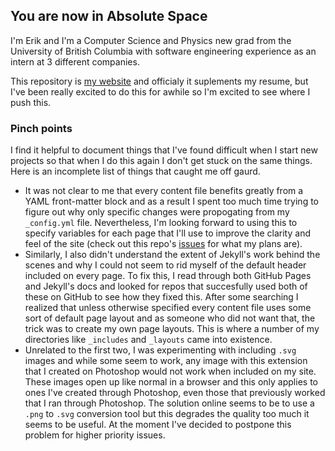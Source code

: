 ## You are now in Absolute Space

I'm Erik and I'm a Computer Science and Physics new grad from the University of British Columbia with software engineering experience as an intern at 3 different companies. 

This repository is [my website](https://inabsolutespace.com/) and officialy it suplements my resume, but I've been really excited to do this for awhile so I'm excited to see where I push this.

### Pinch points

I find it helpful to document things that I've found difficult when I start new projects so that when I do this again I don't get stuck on the same things. Here is an incomplete list of things that caught me off gaurd.

- It was not clear to me that every content file benefits greatly from a YAML front-matter block and as a result I spent too much time trying to figure out why only specific changes were propogating from my `_config.yml` file. Nevertheless, I'm looking forward to using this to specify variables for each page that I'll use to improve the clarity and feel of the site (check out this repo's [issues](https://github.com/AbsoluteSpace/in-absolute-space/issues) for what my plans are). 
- Similarly, I also didn't understand the extent of Jekyll's work behind the scenes and why I could not seem to rid myself of the default header included on every page. To fix this, I read through both GitHub Pages and Jekyll's docs and looked for repos that succesfully used both of these on GitHub to see how they fixed this. After some searching I realized that unless otherwise specified every content file uses some sort of default page layout and as someone who did not want that, the trick was to create my own page layouts. This is where a number of my directories like `_includes` and `_layouts` came into existence. 
- Unrelated to the first two, I was experimenting with including `.svg` images and while some seem to work, any image with this extension that I created on Photoshop would not work when included on my site. These images open up like normal in a browser and this only applies to ones I've created through Photoshop, even those that previously worked that I ran through Photoshop. The solution online seems to be to use a `.png` to `.svg` conversion tool but this degrades the quality too much it seems to be useful. At the moment I've decided to postpone this problem for higher priority issues.
